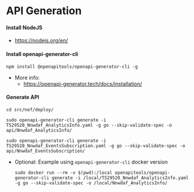 # API Generation

#### Install NodeJS

* https://nodejs.org/en/

#### Install openapi-generator-cli  
`npm install @openapitools/openapi-generator-cli -g`
* More info:
  * https://openapi-generator.tech/docs/installation/
    
#### Generate API

`cd src/nef/deploy/`

`sudo openapi-generator-cli generate -i TS29520_Nnwdaf_AnalyticsInfo.yaml -g go --skip-validate-spec -o api/Nnwdaf_AnalyticsInfo/`

`sudo openapi-generator-cli generate -i TS29520_Nnwdaf_EventsSubscription.yaml -g go --skip-validate-spec -o api/Nnwdaf_EventsSubscription/`

* Optional: Example using `openapi-generator-cli` docker version

  `sudo docker run --rm -v $(pwd):/local openapitools/openapi-generator-cli generate -i /local/TS29520_Nnwdaf_AnalyticsInfo.yaml -g go --skip-validate-spec -o /local/Nnwdaf_AnalyticsInfo/`


